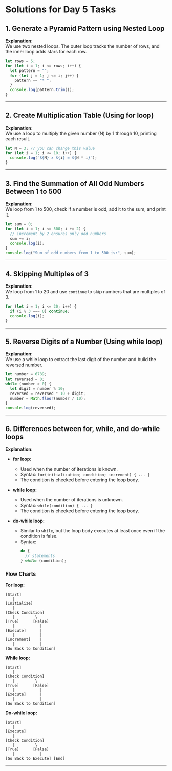 # Solutions for Day 5 Tasks

## 1. Generate a Pyramid Pattern using Nested Loop

**Explanation:**  
We use two nested loops. The outer loop tracks the number of rows, and the inner loop adds stars for each row.

```javascript
let rows = 5;
for (let i = 1; i <= rows; i++) {
  let pattern = "";
  for (let j = 1; j <= i; j++) {
    pattern += "* ";
  }
  console.log(pattern.trim());
}
```

---

## 2. Create Multiplication Table (Using for loop)

**Explanation:**  
We use a loop to multiply the given number (N) by 1 through 10, printing each result.

```javascript
let N = 3; // you can change this value
for (let i = 1; i <= 10; i++) {
  console.log(`${N} x ${i} = ${N * i}`);
}
```

---

## 3. Find the Summation of All Odd Numbers Between 1 to 500

**Explanation:**  
We loop from 1 to 500, check if a number is odd, add it to the sum, and print it.

```javascript
let sum = 0;
for (let i = 1; i <= 500; i += 2) {
  // increment by 2 ensures only odd numbers
  sum += i;
  console.log(i);
}
console.log("Sum of odd numbers from 1 to 500 is:", sum);
```

---

## 4. Skipping Multiples of 3

**Explanation:**  
We loop from 1 to 20 and use `continue` to skip numbers that are multiples of 3.

```javascript
for (let i = 1; i <= 20; i++) {
  if (i % 3 === 0) continue;
  console.log(i);
}
```

---

## 5. Reverse Digits of a Number (Using while loop)

**Explanation:**  
We use a while loop to extract the last digit of the number and build the reversed number.

```javascript
let number = 6789;
let reversed = 0;
while (number > 0) {
  let digit = number % 10;
  reversed = reversed * 10 + digit;
  number = Math.floor(number / 10);
}
console.log(reversed);
```

---

## 6. Differences between for, while, and do-while loops

**Explanation:**

- **for loop:**

  - Used when the number of iterations is known.
  - Syntax: `for(initialization; condition; increment) { ... }`
  - The condition is checked before entering the loop body.

- **while loop:**

  - Used when the number of iterations is unknown.
  - Syntax: `while(condition) { ... }`
  - The condition is checked before entering the loop body.

- **do-while loop:**
  - Similar to `while`, but the loop body executes at least once even if the condition is false.
  - Syntax:
    ```javascript
    do {
      // statements
    } while (condition);
    ```

### Flow Charts

**For loop:**

```
[Start]
   |
[Initialize]
   |
[Check Condition]
   |         \
[True]      [False]
   |           |
[Execute]      |
   |           |
[Increment]    |
   |           |
[Go Back to Condition]
```

**While loop:**

```
[Start]
   |
[Check Condition]
   |         \
[True]      [False]
   |           |
[Execute]      |
   |           |
[Go Back to Condition]
```

**Do-while loop:**

```
[Start]
   |
[Execute]
   |
[Check Condition]
   |         \
[True]      [False]
   |           |
[Go Back to Execute] [End]
```

---

